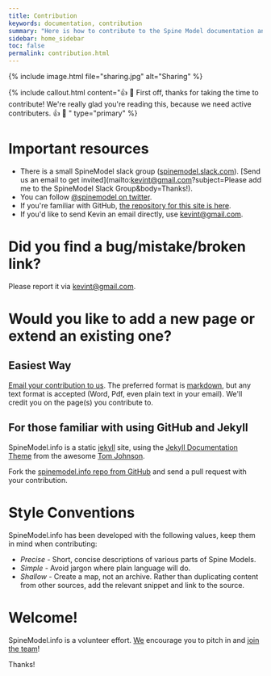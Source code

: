 ```yaml
---
title: Contribution
keywords: documentation, contribution
summary: "Here is how to contribute to the Spine Model documentation and catalogue"
sidebar: home_sidebar
toc: false
permalink: contribution.html
---
```


{% include image.html file="sharing.jpg" alt="Sharing" %}

{% include callout.html content="👍 🎉 First off, thanks for taking the time to contribute! We're really glad you're reading this, because we need active contributers. 👍 🎉 " type="primary" %}


# Important resources

* There is a small SpineModel slack group ([spinemodel.slack.com](https://spinemodel.slack.com/)). [Send us an email to get invited](mailto:kevint@gmail.com?subject=Please add me to the SpineModel Slack Group&body=Thanks!).
* You can follow [@spinemodel on twitter](http://www.twitter.com/spinemodel).
* If you're familiar with GitHub, [the repository for this site is here](https://github.com/SpineModel/spinemodel.github.io).
* If you'd like to send Kevin an email directly, use [kevint@gmail.com](mailto:kevint@gmail.com).

# Did you find a bug/mistake/broken link?

Please report it via [kevint@gmail.com](mailto:kevint@gmail.com).

# Would you like to add a new page or extend an existing one?

## Easiest Way
[Email your contribution to us](mailto:kevint@gmail.com). The preferred format is [markdown](https://github.com/adam-p/markdown-here/wiki/Markdown-Cheatsheet), but any text format is accepted (Word, Pdf, even plain text in your email). We'll credit you on the page(s) you contribute to.

## For those familiar with using GitHub and Jekyll
SpineModel.info is a static [jekyll](https://jekyllrb.com/) site, using the [Jekyll Documentation Theme](https://idratherbewriting.com/documentation-theme-jekyll) from the awesome [Tom Johnson](https://github.com/tomjoht).

Fork the [spinemodel.info repo from GitHub](https://github.com/SpineModel/spinemodel.github.io) and send a pull request with your contribution. 

# Style Conventions
SpineModel.info has been developed with the following values, keep them in mind when contributing:

* *Precise* - Short, concise descriptions of various parts of Spine Models.
* *Simple* - Avoid jargon where plain language will do. 
* *Shallow* - Create a map, not an archive. Rather than duplicating content from other sources, add the relevant snippet and link to the source.

# Welcome!
SpineModel.info is a volunteer effort. [We](about) encourage you to pitch in and [join the team](https://spinemodel.slack.com/x-172600838673-172600869697/signup)!

Thanks!